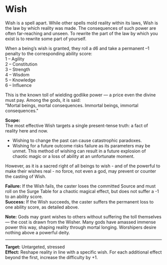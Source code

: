 # Wish

Wish is a spell apart. While other spells mold reality within its laws, Wish is the law by which reality was made. The consequences of such power are often far-reaching and unseen. To rewrite the part of the law by which you exist is to rewrite some part of yourself.

When a being’s wish is granted, they roll a d6 and take a permanent –1 penalty to the corresponding ability score:  
1 – Agility  
2 – Constitution  
3 – Strength  
4 – Wisdom  
5 – Knowledge  
6 – Influence

This is the known toll of wielding godlike power — a price even the divine must pay. Among the gods, it is said:  
"Mortal beings, mortal consequences. Immortal beings, immortal consequences."

**Scope:**  
The most effective Wish targets a single present-tense truth: a fact of reality here and now.  
* Wishing to change the past can cause catastrophic paradoxes.  
* Wishing for a future outcome risks failure as its parameters may be unmet. This method of wishing can result in a future explosion of chaotic magic or a loss of ability at an unfortunate moment.

However, as it is a sacred right of all beings to wish - and of the powerful to make their wishes real - no force, not even a god, may prevent or counter the casting of Wish.

**Failure:** If the Wish fails, the caster loses the committed Source and must roll on the Surge Table for a chaotic magical effect, but does not suffer a -1 to an ability score.  
**Success:** If the Wish succeeds, the caster suffers the permanent loss to one ability score, as detailed above.

**Note:** Gods may grant wishes to others without suffering the toll themselves — the cost is drawn from the Wisher. Many gods have amassed immense power this way, shaping reality through mortal longing. Worshipers desire nothing above a powerful deity.

---

**Target:** Untargeted, stressed  
**Effect:** Reshape reality in line with a specific wish. For each additional effect beyond the first, increase the difficulty by +1.
